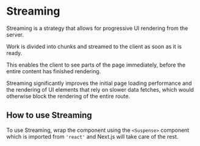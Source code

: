 # Streaming

Streaming is a strategy that allows for progressive UI rendering from the server.

Work is divided into chunks and streamed to the client as soon as it is ready.

This enables the client to see parts of the page immediately, before the entire content has finished rendering.

Streaming significantly improves the initial page loading performance and the rendering of UI elements that rely
on slower data fetches, which would otherwise block the rendering of the entire route.

## How to use Streaming
To use Streaming, wrap the component using the `<Suspense>` component which is imported from `'react'` and Next.js will
take care of the rest.